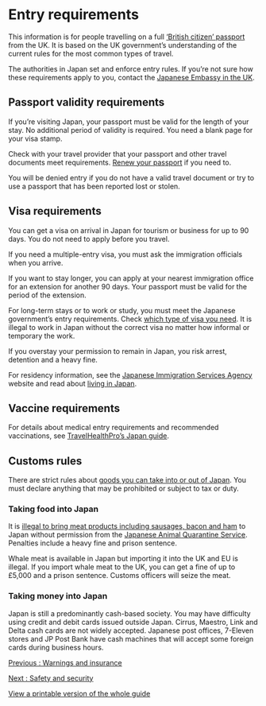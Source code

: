 # Entry requirements

This information is for people travelling on a full [‘British citizen’ passport](https://www.gov.uk/types-of-british-nationality) from the UK. It is based on the UK government’s understanding of the current rules for the most common types of travel.

The authorities in Japan set and enforce entry rules. If you’re not sure how these requirements apply to you, contact the [Japanese Embassy in the UK](https://www.uk.emb-japan.go.jp/itprtop_en/index.html).

## Passport validity requirements

If you’re visiting Japan, your passport must be valid for the length of your stay. No additional period of validity is required. You need a blank page for your visa stamp.

Check with your travel provider that your passport and other travel documents meet requirements. [Renew your passport](https://www.gov.uk/renew-adult-passport/renew) if you need to.

You will be denied entry if you do not have a valid travel document or try to use a passport that has been reported lost or stolen.

## Visa requirements

You can get a visa on arrival in Japan for tourism or business for up to 90 days. You do not need to apply before you travel.

If you need a multiple-entry visa, you must ask the immigration officials when you arrive.

If you want to stay longer, you can apply at your nearest immigration office for an extension for another 90 days. Your passport must be valid for the period of the extension.

For long-term stays or to work or study, you must meet the Japanese government’s entry requirements. Check [which type of visa you need](https://www.mofa.go.jp/j_info/visit/visa/long/index.html). It is illegal to work in Japan without the correct visa no matter how informal or temporary the work.

If you overstay your permission to remain in Japan, you risk arrest, detention and a heavy fine.

For residency information, see the [Japanese Immigration Services Agency](http://www.immi-moj.go.jp/english/) website and read about [living in Japan](https://www.gov.uk/guidance/living-in-japan).

## Vaccine requirements

For details about medical entry requirements and recommended vaccinations, see [TravelHealthPro’s Japan guide](https://travelhealthpro.org.uk/country/114/japan#Vaccine_Recommendations).

## Customs rules

There are strict rules about [goods you can take into or out of Japan](https://www.customs.go.jp/english/summary/prohibit.htm). You must declare anything that may be prohibited or subject to tax or duty.

### Taking food into Japan

It is [illegal to bring meat products including sausages, bacon and ham](http://www.maff.go.jp/aqs/english/product/import.html) to Japan without permission from the [Japanese Animal Quarantine Service](https://www.maff.go.jp/aqs/english/contactus.html). Penalties include a heavy fine and prison sentence.

Whale meat is available in Japan but importing it into the UK and EU is illegal. If you import whale meat to the UK, you can get a fine of up to £5,000 and a prison sentence. Customs officers will seize the meat.

### Taking money into Japan

Japan is still a predominantly cash-based society. You may have difficulty using credit and debit cards issued outside Japan. Cirrus, Maestro, Link and Delta cash cards are not widely accepted. Japanese post offices, 7-Eleven stores and JP Post Bank have cash machines that will accept some foreign cards during business hours.

[Previous
:
Warnings and insurance](/foreign-travel-advice/japan)

[Next
:
Safety and security](/foreign-travel-advice/japan/safety-and-security)

[View a printable version of the whole guide](/foreign-travel-advice/japan/print)